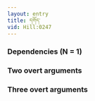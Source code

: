 ```yaml
---
layout: entry
title: དགོད་
vid: Hill:0247
---
```

### Dependencies (N = 1)


### Two overt arguments


### Three overt arguments
